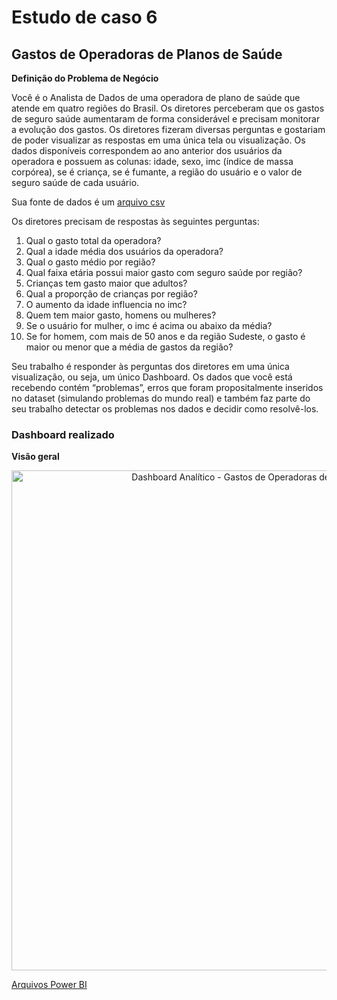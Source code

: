 # Estudo de caso 6
## Gastos de Operadoras de Planos de Saúde

**Definição do Problema de Negócio**

Você é o Analista de Dados de uma operadora de plano de saúde que atende em quatro regiões do Brasil. Os diretores perceberam que os gastos de seguro saúde aumentaram de forma considerável e precisam monitorar a evolução dos gastos. Os diretores fizeram diversas perguntas e gostariam de poder visualizar as respostas em uma única tela ou visualização. Os dados disponíveis correspondem ao ano anterior dos usuários da operadora e possuem as colunas: idade, sexo, imc (índice de massa corpórea), se é criança, se é fumante, a região do usuário e o valor de seguro saúde de cada usuário.

Sua fonte de dados é um [arquivo csv](https://github.com/ThayaneMoreira/Power-BI-Studies/blob/master/CAP-07/seguro_saude.csv)

Os diretores precisam de respostas às seguintes perguntas:

1. Qual o gasto total da operadora?
2. Qual a idade média dos usuários da operadora?
3. Qual o gasto médio por região?
4. Qual faixa etária possui maior gasto com seguro saúde por região?
5. Crianças tem gasto maior que adultos?
6. Qual a proporção de crianças por região?
7. O aumento da idade influencia no imc?
8. Quem tem maior gasto, homens ou mulheres?
9. Se o usuário for mulher, o imc é acima ou abaixo da média?
10. Se for homem, com mais de 50 anos e da região Sudeste, o gasto é maior ou menor que a média de gastos da região?

Seu trabalho é responder às perguntas dos diretores em uma única visualização, ou seja, um único Dashboard. Os dados que você está recebendo contém “problemas”, erros que foram propositalmente inseridos no dataset (simulando problemas do mundo real) e também faz parte do seu trabalho detectar os problemas nos dados e decidir como resolvê-los.

### Dashboard realizado

**Visão geral**

<center><img src="https://user-images.githubusercontent.com/67449365/94219543-75644100-febd-11ea-9925-a726a4096644.jpg" alt ="Dashboard Analítico - Gastos de Operadoras de Planos de Saúde" width="800"></center>


[Arquivos Power BI](https://github.com/ThayaneMoreira/Power-BI-Studies/blob/master/CAP-07/Projeto6.pbix)
